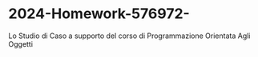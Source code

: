# 2024-Homework-576972-
Lo Studio di Caso a supporto del corso di Programmazione Orientata Agli Oggetti
